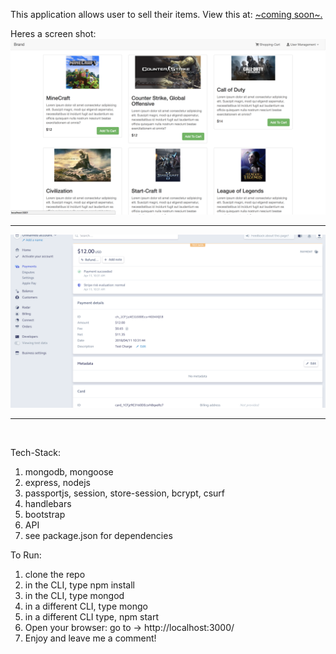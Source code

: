 This application allows user to sell their items.
View this at: <a href="#">~coming soon~.</a>

Heres a screen shot: 
![Screenshot](https://raw.githubusercontent.com/IamGiel/shopping-cart/master/public/images/screen.png)

----

![](https://raw.githubusercontent.com/IamGiel/shopping-cart/master/public/images/screen2.png)

----

![]()

Tech-Stack: 
1. mongodb, mongoose
2. express, nodejs
3. passportjs, session, store-session, bcrypt, csurf
4. handlebars
5. bootstrap
6. API
7. see package.json for dependencies

To Run: 
1. clone the repo
2. in the CLI, type npm install
3. in the CLI, type mongod
4. in a different CLI, type mongo
5. in a different CLI type, npm start
6. Open your browser: go to -> http://localhost:3000/ 
7. Enjoy and leave me a comment!

